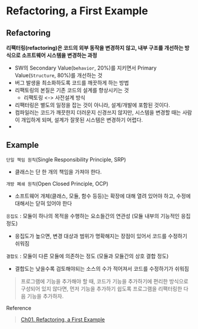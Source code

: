 # Refactoring, a First Example

## Refactoring

**리팩터링(refactoring)은 코드의 외부 동작을 변경하지 않고, 내부 구조를 개선하는 방식으로 소프트웨어 시스템을 변경하는 과정**

- SW의 Secondary Value(`behavior`, 20%)를 지키면서 Primary Value(`Structure`, 80%)를 개선하는 것
- 버그 발생을 최소화하도록 코드를 깨끗하게 하는 방법
- 리팩토링의 본질은 기존 코드의 설계를 향상시키는 것
  - 리팩토링 <-> 사전설계 방식
- 리팩터링은 별도의 일정을 잡는 것이 아니라, 설계/개발에 포함된 것이다.
- 컴파일러는 코드가 깨끗한지 더러운지 신경쓰지 않지만, 시스템을 변경할 때는 사람이 개입하게 되며, 설계가 잘못된 시스템은 변경하기 어렵다.
- 
## Example

`단일 책임 원칙`(Single Responsibility Principle, SRP)

- 클래스는 단 한 개의 책임을 가져야 한다.

`개방 폐쇄 원칙`(Open Closed Principle, OCP)

- 소프트웨어 개체(클래스, 모듈, 함수 등등)는 확장에 대해 열려 있어야 하고, 수정에 대해서는 닫혀 있어야 한다

`응집도` : 모듈이 하나의 목적을 수행하는 요소들간의 연관성 (모듈 내부의 기능적인 응집 정도)

- 응집도가 높으면, 변경 대상과 범위가 명확해지는 장점이 있어서 코드를 수정하기 쉬워짐
  
`결합도` : 모듈이 다른 모듈에 의존하는 정도 (모듈과 모듈간의 상호 결합 정도)

- 결합도는 낮을수록 검토해야되는 소스의 수가 적어져서 코드를 수정하기가 쉬워짐
  
> 프로그램에 기능을 추가해야 할 때, 코드가 기능을 추가하기에 편리한 방식으로 구성되어 있지 않다면, 먼저 기능을 추가하기 쉽도록 프로그램을 리팩터링한 다음 기능을 추가하자.








Reference

> [Ch01. Refactoring, a First Example]((https://www.evernote.com/shard/s3/client/snv?noteGuid=cb11ff72-c810-4dd0-bb11-f6d9cea0c2f8&noteKey=c83413802dbd5346&sn=https%3A%2F%2Fwww.evernote.com%2Fshard%2Fs3%2Fsh%2Fcb11ff72-c810-4dd0-bb11-f6d9cea0c2f8%2Fc83413802dbd5346&title=Ch01.%2BRefactoring%252C%2Ba%2BFirst%2BExample))